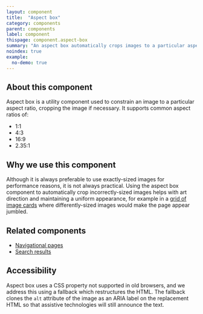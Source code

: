 ```yaml
---
layout: component
title:  "Aspect box"
category: components
parent: components
label: component
thispage: component.aspect-box
summary: "An aspect box automatically crops images to a particular aspect ratio."
noindex: true
example:
  no-demo: true
---
```


## About this component

Aspect box is a utility component used to constrain an image to a particular aspect ratio, cropping the image if necessary. It supports common aspect ratios of:
* 1:1
* 4:3
* 16:9
* 2.35:1

## Why we use this component

Although it is always preferable to use exactly-sized images for performance reasons, it is not always practical. Using the aspect box component to automatically crop incorrectly-sized images helps with art direction and maintaining a uniform appearance, for example in a [grid of image cards](/patterns/navigational-pages/#image-card-navigation) where differently-sized images would make the page appear jumbled.

## Related components

* [Navigational pages](/patterns/navigational-pages)
* [Search results](/patterns/search-results/)

## Accessibility

Aspect box uses a CSS property not supported in old browsers, and we address this using a fallback which restructures the HTML. The fallback clones the `alt` attribute of the image as an ARIA label on the replacement HTML so that assistive technologies will still announce the text.
